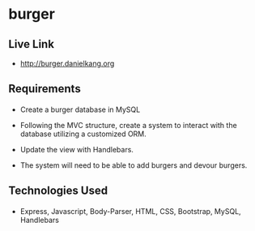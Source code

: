 # burger

## Live Link

- http://burger.danielkang.org

## Requirements
####

- Create a burger database in MySQL

- Following the MVC structure, create a system to interact with the database utilizing a customized ORM.

- Update the view with Handlebars.

- The system will need to be able to add burgers and devour burgers.

## Technologies Used
####

- Express, Javascript, Body-Parser, HTML, CSS, Bootstrap, MySQL, Handlebars